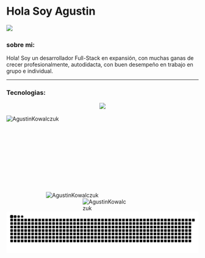 <!-- ### Hi there 👋 -->
<!-- <image src="https://i.imgur.com/F5cKGN4.png" ></image> -->
<h1>Hola Soy Agustin</h1>
<a href="https://skyline.github.com/agustinkowalczuk/2023" alt="SkylineGithub">
<img src="https://github.com/AgustinKowalczuk/AgustinKowalczuk/blob/main/views/skylineGithub.gif">
</a>
<h3> sobre mi: </h3>
<p>Hola! Soy un desarrollador Full-Stack en expansión, con muchas ganas de crecer profesionalmente, autodidacta, con buen desempeño en trabajo en grupo e individual.</p>

<hr />
<h3>Tecnologias:</h3>
<!-- <h3>Aqui mi Cv:</h3>[CV-Agustin Kowalczuk.pdf](https://github.com/AgustinKowalczuk/AgustinKowalczuk/files/6918890/CV-Agustin.Kowalczuk.pdf) -->

<p align="center">
<img src="https://skillicons.dev/icons?i=js,html,css,express,git,jquery,materialui,mongodb,mysql,nodejs,postgres,postman,react,redux,sass,sequelize,vscode,vite,webpack,pug,bootstrap,bash"/>
</p>
<div >
  <img align="left" width="auto" height="200"  src="https://github-readme-stats.vercel.app/api/top-langs?username=AgustinKowalczuk&show_icons=true&bg_color=202020&text_color=B9B9B9&locale=es&layout=compact" alt="AgustinKowalczuk" />  
  <img align="right" width='400' src="https://github-readme-streak-stats.herokuapp.com/?user=AgustinKowalczuk&show_icons=true&bg_color=202020&text_color=B9B9B9&theme=dark" alt="AgustinKowalczuk" />
</div>
  <img align="center" width='500' hspace="200" src="https://github-readme-stats.vercel.app/api?username=AgustinKowalczuk&count_private=true&bg_color=202020&text_color=B9B9B9" alt="AgustinKowalczuk" />
<div>
<img src="./views/snakeContributions.svg">
</div>
